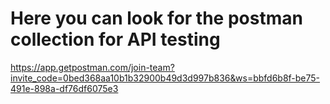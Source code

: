 # Here you can  look for the postman collection for API testing 
https://app.getpostman.com/join-team?invite_code=0bed368aa10b1b32900b49d3d997b836&ws=bbfd6b8f-be75-491e-898a-df76df6075e3